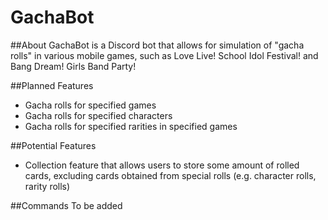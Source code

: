 # GachaBot

##About
GachaBot is a Discord bot that allows for simulation of "gacha rolls" in various mobile games, such as Love Live! School Idol Festival! and Bang Dream! Girls Band Party!

##Planned Features
* Gacha rolls for specified games
* Gacha rolls for specified characters
* Gacha rolls for specified rarities in specified games

##Potential Features
* Collection feature that allows users to store some amount of rolled cards, excluding cards obtained from special rolls (e.g. character rolls, rarity rolls)

##Commands
To be added
